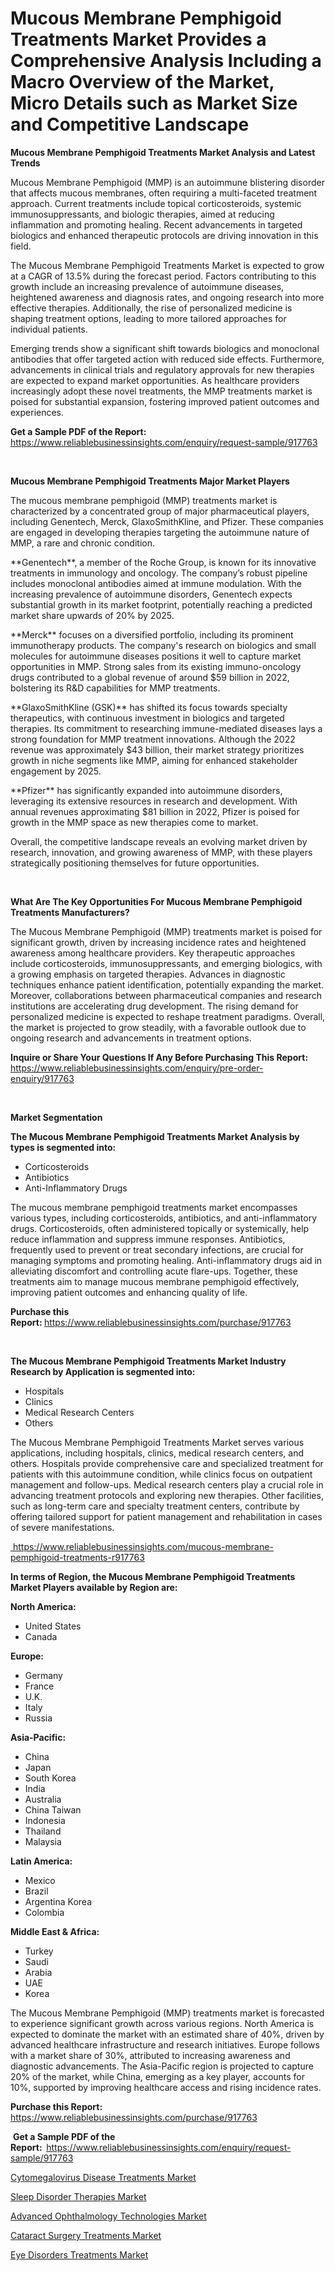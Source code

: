 <p><h1>Mucous Membrane Pemphigoid Treatments Market Provides a Comprehensive Analysis Including a Macro Overview of the Market, Micro Details such as Market Size and Competitive Landscape</h1></p><p><strong>Mucous Membrane Pemphigoid Treatments Market Analysis and Latest Trends</strong></p>
<p><p>Mucous Membrane Pemphigoid (MMP) is an autoimmune blistering disorder that affects mucous membranes, often requiring a multi-faceted treatment approach. Current treatments include topical corticosteroids, systemic immunosuppressants, and biologic therapies, aimed at reducing inflammation and promoting healing. Recent advancements in targeted biologics and enhanced therapeutic protocols are driving innovation in this field.</p><p>The Mucous Membrane Pemphigoid Treatments Market is expected to grow at a CAGR of 13.5% during the forecast period. Factors contributing to this growth include an increasing prevalence of autoimmune diseases, heightened awareness and diagnosis rates, and ongoing research into more effective therapies. Additionally, the rise of personalized medicine is shaping treatment options, leading to more tailored approaches for individual patients.</p><p>Emerging trends show a significant shift towards biologics and monoclonal antibodies that offer targeted action with reduced side effects. Furthermore, advancements in clinical trials and regulatory approvals for new therapies are expected to expand market opportunities. As healthcare providers increasingly adopt these novel treatments, the MMP treatments market is poised for substantial expansion, fostering improved patient outcomes and experiences.</p></p>
<p><strong>Get a Sample PDF of the Report:&nbsp;</strong> <a href="https://www.reliablebusinessinsights.com/enquiry/request-sample/917763?utm_campaign=1119&utm_medium=2&utm_source=Github&utm_content=ia&utm_term=07032025&utm_id=mucous-membrane-pemphigoid-treatments">https://www.reliablebusinessinsights.com/enquiry/request-sample/917763</a></p>
<p>&nbsp;</p>
<p><strong>Mucous Membrane Pemphigoid Treatments Major Market Players</strong></p>
<p><p>The mucous membrane pemphigoid (MMP) treatments market is characterized by a concentrated group of major pharmaceutical players, including Genentech, Merck, GlaxoSmithKline, and Pfizer. These companies are engaged in developing therapies targeting the autoimmune nature of MMP, a rare and chronic condition.</p><p>**Genentech**, a member of the Roche Group, is known for its innovative treatments in immunology and oncology. The company’s robust pipeline includes monoclonal antibodies aimed at immune modulation. With the increasing prevalence of autoimmune disorders, Genentech expects substantial growth in its market footprint, potentially reaching a predicted market share upwards of 20% by 2025. </p><p>**Merck** focuses on a diversified portfolio, including its prominent immunotherapy products. The company's research on biologics and small molecules for autoimmune diseases positions it well to capture market opportunities in MMP. Strong sales from its existing immuno-oncology drugs contributed to a global revenue of around $59 billion in 2022, bolstering its R&D capabilities for MMP treatments. </p><p>**GlaxoSmithKline (GSK)** has shifted its focus towards specialty therapeutics, with continuous investment in biologics and targeted therapies. Its commitment to researching immune-mediated diseases lays a strong foundation for MMP treatment innovations. Although the 2022 revenue was approximately $43 billion, their market strategy prioritizes growth in niche segments like MMP, aiming for enhanced stakeholder engagement by 2025. </p><p>**Pfizer** has significantly expanded into autoimmune disorders, leveraging its extensive resources in research and development. With annual revenues approximating $81 billion in 2022, Pfizer is poised for growth in the MMP space as new therapies come to market. </p><p>Overall, the competitive landscape reveals an evolving market driven by research, innovation, and growing awareness of MMP, with these players strategically positioning themselves for future opportunities.</p></p>
<p>&nbsp;</p>
<p><strong>What Are The Key Opportunities For Mucous Membrane Pemphigoid Treatments Manufacturers?</strong></p>
<p><p>The Mucous Membrane Pemphigoid (MMP) treatments market is poised for significant growth, driven by increasing incidence rates and heightened awareness among healthcare providers. Key therapeutic approaches include corticosteroids, immunosuppressants, and emerging biologics, with a growing emphasis on targeted therapies. Advances in diagnostic techniques enhance patient identification, potentially expanding the market. Moreover, collaborations between pharmaceutical companies and research institutions are accelerating drug development. The rising demand for personalized medicine is expected to reshape treatment paradigms. Overall, the market is projected to grow steadily, with a favorable outlook due to ongoing research and advancements in treatment options.</p></p>
<p><strong>Inquire or Share Your Questions If Any Before Purchasing This Report:</strong> <a href="https://www.reliablebusinessinsights.com/enquiry/pre-order-enquiry/917763?utm_campaign=1119&utm_medium=2&utm_source=Github&utm_content=ia&utm_term=07032025&utm_id=mucous-membrane-pemphigoid-treatments">https://www.reliablebusinessinsights.com/enquiry/pre-order-enquiry/917763</a></p>
<p>&nbsp;</p>
<p><strong>Market Segmentation</strong></p>
<p><strong>The Mucous Membrane Pemphigoid Treatments Market Analysis by types is segmented into:</strong></p>
<p><ul><li>Corticosteroids</li><li>Antibiotics</li><li>Anti-Inflammatory Drugs</li></ul></p>
<p><p>The mucous membrane pemphigoid treatments market encompasses various types, including corticosteroids, antibiotics, and anti-inflammatory drugs. Corticosteroids, often administered topically or systemically, help reduce inflammation and suppress immune responses. Antibiotics, frequently used to prevent or treat secondary infections, are crucial for managing symptoms and promoting healing. Anti-inflammatory drugs aid in alleviating discomfort and controlling acute flare-ups. Together, these treatments aim to manage mucous membrane pemphigoid effectively, improving patient outcomes and enhancing quality of life.</p></p>
<p><strong>Purchase this Report:&nbsp;</strong><a href="https://www.reliablebusinessinsights.com/purchase/917763?utm_campaign=1119&utm_medium=2&utm_source=Github&utm_content=ia&utm_term=07032025&utm_id=mucous-membrane-pemphigoid-treatments">https://www.reliablebusinessinsights.com/purchase/917763</a></p>
<p>&nbsp;</p>
<p><strong>The Mucous Membrane Pemphigoid Treatments Market Industry Research by Application is segmented into:</strong></p>
<p><ul><li>Hospitals</li><li>Clinics</li><li>Medical Research Centers</li><li>Others</li></ul></p>
<p><p>The Mucous Membrane Pemphigoid Treatments Market serves various applications, including hospitals, clinics, medical research centers, and others. Hospitals provide comprehensive care and specialized treatment for patients with this autoimmune condition, while clinics focus on outpatient management and follow-ups. Medical research centers play a crucial role in advancing treatment protocols and exploring new therapies. Other facilities, such as long-term care and specialty treatment centers, contribute by offering tailored support for patient management and rehabilitation in cases of severe manifestations.</p></p>
<p><a href="https://www.reliablebusinessinsights.com/mucous-membrane-pemphigoid-treatments-r917763?utm_campaign=1119&utm_medium=2&utm_source=Github&utm_content=ia&utm_term=07032025&utm_id=mucous-membrane-pemphigoid-treatments">&nbsp;https://www.reliablebusinessinsights.com/mucous-membrane-pemphigoid-treatments-r917763</a></p>
<p><strong>In terms of Region, the Mucous Membrane Pemphigoid Treatments Market Players available by Region are:</strong></p>
<p>
    <p> <strong> North America: </strong>
        <ul>
            <li>United States</li>
            <li>Canada</li>
        </ul>
        </p> 
    <p> <strong> Europe: </strong>
        <ul>
            <li>Germany</li>
            <li>France</li>
            <li>U.K.</li>
            <li>Italy</li>
            <li>Russia</li>
        </ul>
        </p> 
    <p> <strong> Asia-Pacific: </strong>
        <ul>
            <li>China</li>
            <li>Japan</li>
            <li>South Korea</li>
            <li>India</li>
            <li>Australia</li>
            <li>China Taiwan</li>
            <li>Indonesia</li>
            <li>Thailand</li>
            <li>Malaysia</li>
        </ul>
        </p> 
    <p> <strong> Latin America: </strong>
        <ul>
            <li>Mexico</li>
            <li>Brazil</li>
            <li>Argentina Korea</li>
            <li>Colombia</li>
        </ul>
        </p> 
    <p> <strong> Middle East & Africa: </strong>
        <ul>
            <li>Turkey</li>
            <li>Saudi</li>
            <li>Arabia</li>
            <li>UAE</li>
            <li>Korea</li>
        </ul>
    </p>
    </p>
<p><p>The Mucous Membrane Pemphigoid (MMP) treatments market is forecasted to experience significant growth across various regions. North America is expected to dominate the market with an estimated share of 40%, driven by advanced healthcare infrastructure and research initiatives. Europe follows with a market share of 30%, attributed to increasing awareness and diagnostic advancements. The Asia-Pacific region is projected to capture 20% of the market, while China, emerging as a key player, accounts for 10%, supported by improving healthcare access and rising incidence rates.</p></p>
<p><strong>Purchase this Report: </strong><a href="https://www.reliablebusinessinsights.com/purchase/917763?utm_campaign=1119&utm_medium=2&utm_source=Github&utm_content=ia&utm_term=07032025&utm_id=mucous-membrane-pemphigoid-treatments">https://www.reliablebusinessinsights.com/purchase/917763</a></p>
<p>&nbsp;<strong>Get a Sample PDF of the Report:&nbsp;&nbsp;</strong><a href="https://www.reliablebusinessinsights.com/enquiry/request-sample/917763?utm_campaign=1119&utm_medium=2&utm_source=Github&utm_content=ia&utm_term=07032025&utm_id=mucous-membrane-pemphigoid-treatments">https://www.reliablebusinessinsights.com/enquiry/request-sample/917763</a></p>
<p><strong></strong></p>
<p><p><a href="https://github.com/shroffuhpa/Market-Research-Report-List-1/blob/main/cytomegalovirus-disease-treatments-market.md?utm_campaign=1119&utm_medium=2&utm_source=Github&utm_content=ia&utm_term=07032025&utm_id=mucous-membrane-pemphigoid-treatments">Cytomegalovirus Disease Treatments Market</a></p><p><a href="https://github.com/billejuman43/Market-Research-Report-List-1/blob/main/sleep-disorder-therapies-market.md?utm_campaign=1119&utm_medium=2&utm_source=Github&utm_content=ia&utm_term=07032025&utm_id=mucous-membrane-pemphigoid-treatments">Sleep Disorder Therapies Market</a></p><p><a href="https://github.com/seibttullyjh/Market-Research-Report-List-1/blob/main/advanced-ophthalmology-technologies-market.md?utm_campaign=1119&utm_medium=2&utm_source=Github&utm_content=ia&utm_term=07032025&utm_id=mucous-membrane-pemphigoid-treatments">Advanced Ophthalmology Technologies Market</a></p><p><a href="https://github.com/pockettifere14/Market-Research-Report-List-1/blob/main/cataract-surgery-treatments-market.md?utm_campaign=1119&utm_medium=2&utm_source=Github&utm_content=ia&utm_term=07032025&utm_id=mucous-membrane-pemphigoid-treatments">Cataract Surgery Treatments Market</a></p><p><a href="https://github.com/dafertsuria/Market-Research-Report-List-1/blob/main/eye-disorders-treatments-market.md?utm_campaign=1119&utm_medium=2&utm_source=Github&utm_content=ia&utm_term=07032025&utm_id=mucous-membrane-pemphigoid-treatments">Eye Disorders Treatments Market</a></p></p>